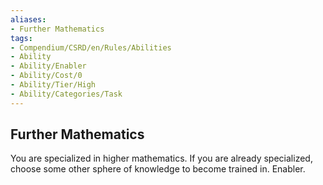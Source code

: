 ```yaml
---
aliases:
- Further Mathematics
tags:
- Compendium/CSRD/en/Rules/Abilities
- Ability
- Ability/Enabler
- Ability/Cost/0
- Ability/Tier/High
- Ability/Categories/Task
---
```


  
## Further Mathematics  
You are specialized in higher mathematics. If you are already specialized, choose some other sphere of knowledge to become trained in. Enabler.